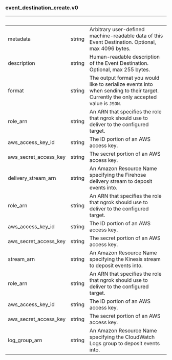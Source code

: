 
### event_destination_create.v0

| &nbsp; | &nbsp; | &nbsp; |
|---|---|---|
| metadata | string | Arbitrary user-defined machine-readable data of this Event Destination. Optional, max 4096 bytes. |
| description | string | Human-readable description of the Event Destination. Optional, max 255 bytes. |
| format | string | The output format you would like to serialize events into when sending to their target. Currently the only accepted value is `JSON`. |
| role_arn | string | An ARN that specifies the role that ngrok should use to deliver to the configured target. |
| aws_access_key_id | string | The ID portion of an AWS access key. |
| aws_secret_access_key | string | The secret portion of an AWS access key. |
| delivery_stream_arn | string | An Amazon Resource Name specifying the Firehose delivery stream to deposit events into. |
| role_arn | string | An ARN that specifies the role that ngrok should use to deliver to the configured target. |
| aws_access_key_id | string | The ID portion of an AWS access key. |
| aws_secret_access_key | string | The secret portion of an AWS access key. |
| stream_arn | string | An Amazon Resource Name specifying the Kinesis stream to deposit events into. |
| role_arn | string | An ARN that specifies the role that ngrok should use to deliver to the configured target. |
| aws_access_key_id | string | The ID portion of an AWS access key. |
| aws_secret_access_key | string | The secret portion of an AWS access key. |
| log_group_arn | string | An Amazon Resource Name specifying the CloudWatch Logs group to deposit events into. |